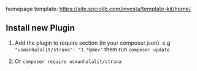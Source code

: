 
homepage template: https://site.sociolib.com/investa/template-kit/home/



## Install new Plugin
1. Add the plugin to require section (in your composer.json):
   e.g `"usmanhalalit/strana": "1.*@dev"`
    them run `composer update`

2. Or `composer require usmanhalalit/strana`